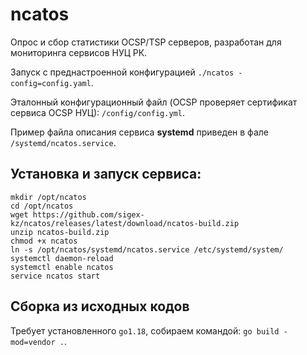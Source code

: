 # ncatos

Опрос и сбор статистики OCSP/TSP серверов, разработан для мониторинга сервисов НУЦ РК.

Запуск с преднастроенной конфигурацией `./ncatos -config=config.yaml`.

Эталонный конфигурационный файл (OCSP проверяет сертификат сервиса OCSP НУЦ): `/config/config.yml`.

Пример файла описания сервиса **systemd** приведен в фале `/systemd/ncatos.service`.

## Установка и запуск сервиса:
```
mkdir /opt/ncatos
cd /opt/ncatos
wget https://github.com/sigex-kz/ncatos/releases/latest/download/ncatos-build.zip
unzip ncatos-build.zip
chmod +x ncatos
ln -s /opt/ncatos/systemd/ncatos.service /etc/systemd/system/
systemctl daemon-reload
systemctl enable ncatos
service ncatos start
```

## Сборка из исходных кодов
Требует установленного `go1.18`, собираем командой: `go build -mod=vendor .`.
